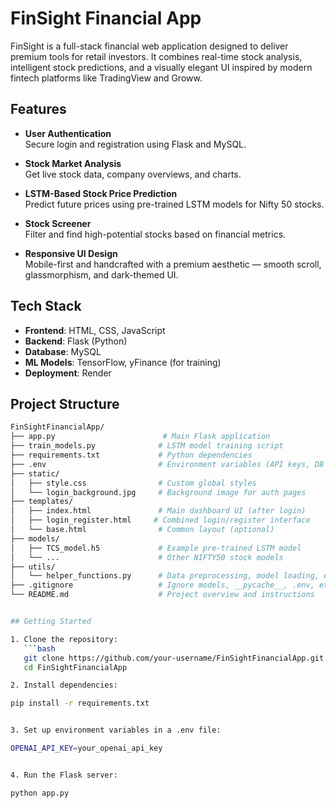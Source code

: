 # FinSight Financial App

FinSight is a full-stack financial web application designed to deliver premium tools for retail investors. It combines real-time stock analysis, intelligent stock predictions, and a visually elegant UI inspired by modern fintech platforms like TradingView and Groww.

## Features

- **User Authentication**  
  Secure login and registration using Flask and MySQL.

- **Stock Market Analysis**  
  Get live stock data, company overviews, and charts.

- **LSTM-Based Stock Price Prediction**  
  Predict future prices using pre-trained LSTM models for Nifty 50 stocks.

- **Stock Screener**  
  Filter and find high-potential stocks based on financial metrics.

- **Responsive UI Design**  
  Mobile-first and handcrafted with a premium aesthetic — smooth scroll, glassmorphism, and dark-themed UI.

## Tech Stack

- **Frontend**: HTML, CSS, JavaScript  
- **Backend**: Flask (Python)  
- **Database**: MySQL  
- **ML Models**: TensorFlow, yFinance (for training)  
- **Deployment**: Render

## Project Structure
```bash
FinSightFinancialApp/
├── app.py                        # Main Flask application
├── train_models.py              # LSTM model training script
├── requirements.txt             # Python dependencies
├── .env                         # Environment variables (API keys, DB URIs)
├── static/
│   ├── style.css                # Custom global styles
│   └── login_background.jpg     # Background image for auth pages
├── templates/
│   ├── index.html               # Main dashboard UI (after login)
│   ├── login_register.html     # Combined login/register interface
│   └── base.html                # Common layout (optional)
├── models/
│   ├── TCS_model.h5             # Example pre-trained LSTM model
│   └── ...                      # Other NIFTY50 stock models
├── utils/
│   └── helper_functions.py      # Data preprocessing, model loading, etc.
├── .gitignore                   # Ignore models, __pycache__, .env, etc.
└── README.md                    # Project overview and instructions


## Getting Started

1. Clone the repository:
   ```bash
   git clone https://github.com/your-username/FinSightFinancialApp.git
   cd FinSightFinancialApp

2. Install dependencies:

pip install -r requirements.txt


3. Set up environment variables in a .env file:

OPENAI_API_KEY=your_openai_api_key


4. Run the Flask server:

python app.py



